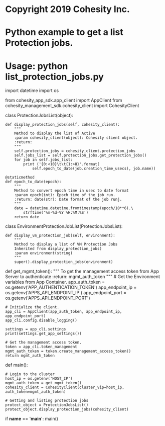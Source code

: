 # Copyright 2019 Cohesity Inc.
#
# Python example to get a list Protection jobs.
#
# Usage: python list_protection_jobs.py

import datetime
import os

from cohesity_app_sdk.app_client import AppClient
from cohesity_management_sdk.cohesity_client import CohesityClient


class ProtectionJobsList(object):

    def display_protection_jobs(self, cohesity_client):
        """
        Method to display the list of Active
        :param cohesity_client(object): Cohesity client object.
        :return:
        """
        self.protection_jobs = cohesity_client.protection_jobs
        self.jobs_list = self.protection_jobs.get_protection_jobs()
        for job in self.jobs_list:
            print ('{0:<10}\t\t{1:>8}'.format(
                self.epoch_to_date(job.creation_time_usecs), job.name))

    @staticmethod
    def epoch_to_date(epoch):
        """
        Method to convert epoch time in usec to date format
        :param epoch(int): Epoch time of the job run.
        :return: date(str): Date format of the job runj.
        """
        date = datetime.datetime.fromtimestamp(epoch/10**6).\
            strftime('%m-%d-%Y %H:%M:%S')
        return date

class EnvironmentProtectionJobList(ProtectionJobsList):
   
    def display_vm_protection_job(self, environment):
        """
        Method to display a list of VM Protection Jobs
        Inherited from display_protection_jobs)
        :param environment(string)
        """
        super().display_protection_jobs(environment)
        
    


def get_mgmt_token():
    """
    To get the management access token from App Server to authenticate
    :return: mgmt_auth_token
    """
    # Get the Environment variables from App Container.
    app_auth_token = os.getenv('APP_AUTHENTICATION_TOKEN')
    app_endpoint_ip = os.getenv('APPS_API_ENDPOINT_IP')
    app_endpoint_port = os.getenv('APPS_API_ENDPOINT_PORT')

    # Initialize the client.
    app_cli = AppClient(app_auth_token, app_endpoint_ip, app_endpoint_port)
    app_cli.config.disable_logging()

    settings = app_cli.settings
    print(settings.get_app_settings())

    # Get the management access token.
    token = app_cli.token_management
    mgmt_auth_token = token.create_management_access_token()
    return mgmt_auth_token


def main():

    # Login to the cluster
    host_ip = os.getenv('HOST_IP')
    mgmt_auth_token = get_mgmt_token()
    cohesity_client = CohesityClient(cluster_vip=host_ip, auth_token=mgmt_auth_token)

    # Getting and listing protection jobs
    protect_object = ProtectionJobsList()
    protect_object.display_protection_jobs(cohesity_client)

if __name__ == '__main__':
    main()
